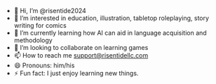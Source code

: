 - 👋 Hi, I’m @risentide2024
- 👀 I’m interested in education, illustration, tabletop roleplaying, story writing for comics
- 🌱 I’m currently learning how AI can aid in language acquisition and methodology
- 💞️ I’m looking to collaborate on learning games
- 📫 How to reach me support@risentidellc.com
- 😄 Pronouns: him/his
- ⚡ Fun fact: I just enjoy learning new things.

<!---
risentide2024/risentide2024 is a ✨ special ✨ repository because its `README.md` (this file) appears on your GitHub profile.
You can click the Preview link to take a look at your changes.
--->
